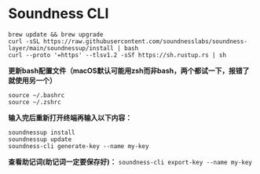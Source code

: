# Soundness CLI

```
brew update && brew upgrade
curl -sSL https://raw.githubusercontent.com/soundnesslabs/soundness-layer/main/soundnessup/install | bash
curl --proto '=https' --tlsv1.2 -sSf https://sh.rustup.rs | sh
```


**更新bash配置文件（macOS默认可能用zsh而非bash，两个都试一下，报错了就使用另一个）**

```
source ~/.bashrc
source ~/.zshrc
```

**输入完后重新打开终端再输入以下内容：**

```
soundnessup install
soundnessup update  
soundness-cli generate-key --name my-key
```

**查看助记词(助记词一定要保存好)：**
```soundness-cli export-key --name my-key```  
